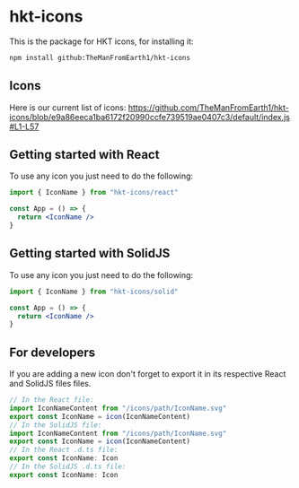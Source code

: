 # hkt-icons

This is the package for HKT icons, for installing it:

```sh
npm install github:TheManFromEarth1/hkt-icons
```

## Icons

Here is our current list of icons:
https://github.com/TheManFromEarth1/hkt-icons/blob/e9a86eeca1ba6172f20990ccfe739519ae0407c3/default/index.js#L1-L57

## Getting started with React

To use any icon you just need to do the following:

```jsx
import { IconName } from "hkt-icons/react"

const App = () => {
  return <IconName />
}
```

## Getting started with SolidJS

To use any icon you just need to do the following:

```jsx
import { IconName } from "hkt-icons/solid"

const App = () => {
  return <IconName />
}
```

## For developers

If you are adding a new icon don't forget to export it in its respective React and SolidJS files files.

```js
// In the React file:
import IconNameContent from "/icons/path/IconName.svg"
export const IconName = icon(IconNameContent)
// In the SolidJS file:
import IconNameContent from "/icons/path/IconName.svg"
export const IconName = icon(IconNameContent)
// In the React .d.ts file:
export const IconName: Icon
// In the SolidJS .d.ts file:
export const IconName: Icon
```
